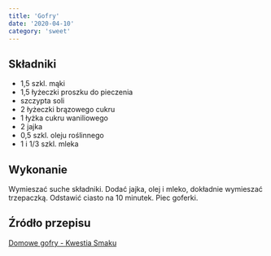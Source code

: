 ```yaml
---
title: 'Gofry'
date: '2020-04-10'
category: 'sweet'
---
```


## Składniki

- 1,5 szkl. mąki
- 1,5 łyżeczki proszku do pieczenia
- szczypta soli
- 2 łyżeczki brązowego cukru
- 1 łyżka cukru waniliowego
- 2 jajka
- 0,5 szkl. oleju roślinnego
- 1 i 1/3 szkl. mleka

## Wykonanie

Wymieszać suche składniki. Dodać jajka, olej i mleko, dokładnie wymieszać trzepaczką. Odstawić ciasto na 10 minutek. Piec goferki.

## Źródło przepisu

[Domowe gofry - Kwestia Smaku](https://www.kwestiasmaku.com/dania_dla_dwojga/gofry/gofry/przepis.html)
